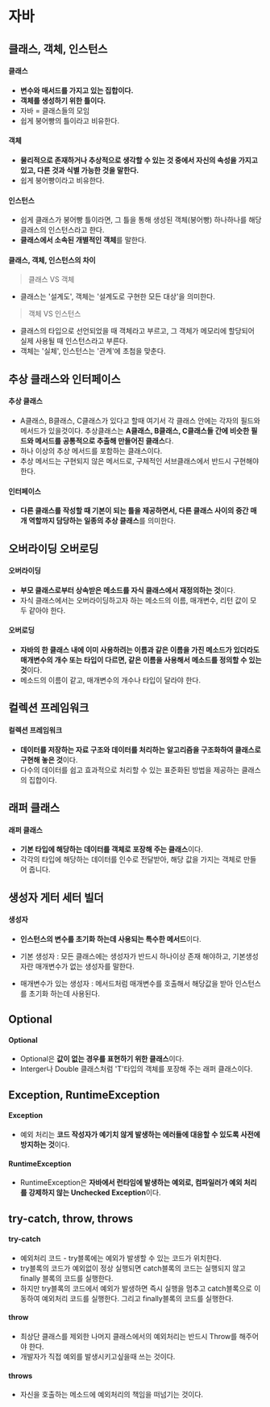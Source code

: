 # 자바
## 클래스, 객체, 인스턴스
#### 클래스
- **변수와 매서드를 가지고 있는 집합이다.**
- **객체를 생성하기 위한 틀이다.**
- 자바 = 클래스들의 모임
- 쉽게 붕어빵의 틀이라고 비유한다.
#### 객체
- **물리적으로 존재하거나 추상적으로 생각할 수 있는 것 중에서 자신의 속성을 가지고 있고, 다른 것과 식별 가능한 것을 말한다.**
- 쉽게 붕어빵이라고 비유한다.
#### 인스턴스
- 쉽게 클래스가 붕어빵 틀이라면, 그 틀을 통해 생성된 객체(붕어빵) 하나하나를 해당 클래스의 인스턴스라고 한다.
- **클래스에서 소속된 개별적인 객체**를 말한다.

#### 클래스, 객체, 인스턴스의 차이

> 클래스 VS 객체

- 클래스는 '설계도', 객체는 '설계도로 구현한 모든 대상'을 의미한다.

> 객체 VS 인스턴스

- 클래스의 타입으로 선언되었을 때 객체라고 부르고, 그 객체가 메모리에 할당되어 실제 사용될 때 인스턴스라고 부른다.
- 객체는 '실체', 인스턴스는 '관계'에 초첨을 맞춘다.

## 추상 클래스와 인터페이스
#### 추상 클래스
-  A클래스, B클래스, C클래스가 있다고 할때 여기서 각 클래스 안에는 각자의 필드와 메서드가 있을것이다. 추상클래스는 **A클래스, B클래스, C클래스들 간에 비슷한 필드와 메서드를 공통적으로 추출해 만들어진 클래스**다.
- 하나 이상의 추상 메서드를 포함하는 클래스이다.
- 추상 메서드는 구현되지 않은 메서드로, 구체적인 서브클래스에서 반드시 구현해야 한다.
#### 인터페이스
- **다른 클래스를 작성할 때 기본이 되는 틀을 제공하면서, 다른 클래스 사이의 중간 매개 역할까지 담당하는 일종의 추상 클래스**를 의미한다.
## 오버라이딩 오버로딩
#### 오버라이딩
- **부모 클래스로부터 상속받은 메소드를 자식 클래스에서 재정의하는 것**이다.
- 자식 클래스에서는 오버라이딩하고자 하는 메소드의 이름, 매개변수, 리턴 값이 모두 같아야 한다.
#### 오버로딩
- **자바의 한 클래스 내에 이미 사용하려는 이름과 같은 이름을 가진 메소드가 있더라도 매개변수의 개수 또는 타입이 다르면, 같은 이름을 사용해서 메소드를 정의할 수 있는것**이다.
- 메소드의 이름이 같고, 매개변수의 개수나 타입이 달라야 한다.
## 컬렉션 프레임워크
#### 컬렉션 프레임워크
- **데이터를 저장하는 자료 구조와 데이터를 처리하는 알고리즘을 구조화하여 클래스로 구현해 놓은 것**이다.
- 다수의 데이터를 쉽고 효과적으로 처리할 수 있는 표준화된 방법을 제공하는 클래스의 집합이다.
## 래퍼 클래스
#### 래퍼 클래스
- **기본 타입에 해당하는 데이터를 객체로 포장해 주는 클래스**이다.
- 각각의 타입에 해당하는 데이터를 인수로 전달받아, 해당 값을 가지는 객체로 만들어 줍니다.
## 생성자 게터 세터 빌더
#### 생성자
- **인스턴스의 변수를 초기화 하는데 사용되는 특수한 메서드**이다.

- 기본 생성자 : 모든 클래스에는 생성자가 반드시 하나이상 존재 해야하고, 기본생성자란 매개변수가 없는 생성자를 말한다.

- 매개변수가 있는 생성자 : 메서드처럼 매개변수를 호출해서 해당값을 받아 인스턴스를 초기화 하는데 사용된다.
## Optional
#### Optional
- Optional은 **값이 없는 경우를 표현하기 위한 클래스**이다.
- Interger나 Double 클래스처럼 'T'타입의 객체를 포장해 주는 래퍼 클래스이다.
## Exception, RuntimeException
#### Exception
- 예외 처리는 **코드 작성자가 예기치 않게 발생하는 에러들에 대응할 수 있도록 사전에 방지하는 것**이다.
#### RuntimeException
- RuntimeException은 **자바에서 런타임에 발생하는 예외로, 컴파일러가 예외 처리를 강제하지 않는 Unchecked Exception**이다.
## try-catch, throw, throws
#### try-catch
- 예외처리 코드 - try블록에는 예외가 발생할 수 있는 코드가 위치한다.
- try블록의 코드가 예외없이 정상 실행되면 catch블록의 코드는 실행되지 않고 finally 블록의 코드를 실행한다.
- 하지만 try블록의 코드에서 예외가 발생하면 즉시 실행을 멈추고 catch블록으로 이동하여 예외처리 코드를 실행한다. 그리고 finally블록의 코드를 실행한다.
#### throw
- 최상단 클래스를 제외한 나머지 클래스에서의 예외처리는 반드시 Throw를 해주어야 한다.
- 개발자가 직접 예외를 발생시키고싶을때 쓰는 것이다.
#### throws
- 자신을 호출하는 메소드에 예외처리의 책임을 떠넘기는 것이다.